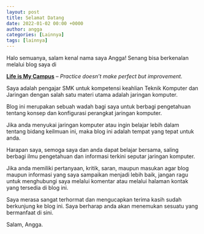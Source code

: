 ```yaml
---
layout: post
title: Selamat Datang
date: 2022-01-02 00:00 +0000
author: angga
categories: [Lainnya]
tags: [lainnya]
---
```


Halo semuanya, salam kenal nama saya Angga! Senang bisa berkenalan melalui blog saya di

**[Life is My Campus](https://lifeismycampus.com)** – _Practice doesn’t make perfect but improvement._

Saya adalah pengajar SMK untuk kompetensi keahlian Teknik Komputer dan Jaringan dengan salah satu materi utama adalah jaringan komputer.

Blog ini merupakan sebuah wadah bagi saya untuk berbagi pengetahuan tentang konsep dan konfigurasi perangkat jaringan komputer.

Jika anda menyukai jaringan komputer atau ingin belajar lebih dalam tentang bidang keilmuan ini, maka blog ini adalah tempat yang tepat untuk anda.

Harapan saya, semoga saya dan anda dapat belajar bersama, saling berbagi ilmu pengetahuan dan informasi terkini seputar jaringan komputer.

Jika anda memiliki pertanyaan, kritik, saran, maupun masukan agar blog maupun informasi yang saya sampaikan menjadi lebih baik, jangan ragu untuk menghubungi saya melalui komentar atau melalui halaman kontak yang tersedia di blog ini.

Saya merasa sangat terhormat dan mengucapkan terima kasih sudah berkunjung ke blog ini. Saya berharap anda akan menemukan sesuatu yang bermanfaat di sini.

Salam, Angga.
